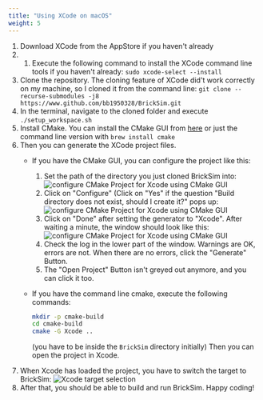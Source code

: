 ```yaml
---
title: "Using XCode on macOS"
weight: 5
---
```


1. Download XCode from the AppStore if you haven't already
2. 1. Execute the following command to install the XCode command line tools if you haven't already: `sudo xcode-select --install`
3. Clone the repository. The cloning feature of XCode did't work correctly on my machine, so I cloned it from the command line:
   `git clone --recurse-submodules -j8 https://www.github.com/bb1950328/BrickSim.git`
4. In the terminal, navigate to the cloned folder and execute `./setup_workspace.sh`
5. Install CMake. You can install the CMake GUI from [here](https://cmake.org/download/) or just the command line version with `brew install cmake`
6. Then you can generate the XCode project files.
   * If you have the CMake GUI, you can configure the project like this:
     1. Set the path of the directory you just cloned BrickSim into:
        ![configure CMake Project for Xcode using CMake GUI](../../../../../img/xcode_cmake_gui_step1.png)
     2. Click on "Configure" (Click on "Yes" if the question "Build directory does not exist, should I create it?" pops up:
        ![configure CMake Project for Xcode using CMake GUI](../../../../../img/xcode_cmake_gui_step2.png)
     3. Click on "Done" after setting the generator to "Xcode". After waiting a minute, the window should look like this:
        ![configure CMake Project for Xcode using CMake GUI](../../../../../img/xcode_cmake_gui_step3.png)
     4. Check the log in the lower part of the window. Warnings are OK, errors are not. When there are no errors, click the "Generate" Button.
     5. The "Open Project" Button isn't greyed out anymore, and you can click it too.
     
   * If you have the command line cmake, execute the following commands:
     ```bash
     mkdir -p cmake-build
     cd cmake-build
     cmake -G Xcode ..
     ```
     (you have to be inside the `BrickSim` directory initially)
     Then you can open the project in Xcode.
7. When Xcode has loaded the project, you have to switch the target to BrickSim:
   ![Xcode target selection](../../../../../img/xcode_cmake_gui_step4.png)
8. After that, you should be able to build and run BrickSim. Happy coding!